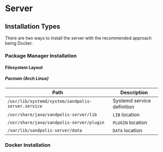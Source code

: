 # Server

## Installation Types

There are two ways to install the server with the recommended approach being
Docker.

### Package Manager Installation

#### Filesystem Layout

##### Pacman (Arch Linux)

| Path                                               | Description                |
| -------------------------------------------------- | -------------------------- |
| `/usr/lib/systemd/system/sandpolis-server.service` | Systemd service definition |
| `/usr/share/java/sandpolis-server/lib`             | `LIB` location             |
| `/usr/share/java/sandpolis-server/plugin`          | `PLUGIN` location          |
| `/var/lib/sandpolis-server/data`                   | `DATA` location            |

### Docker Installation

